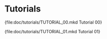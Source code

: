 # Tutorials

{file:doc/tutorials/TUTORIAL_00.mkd Tutorial 00}

{file:doc/tutorials/TUTORIAL_01.mkd Tutorial 01}
